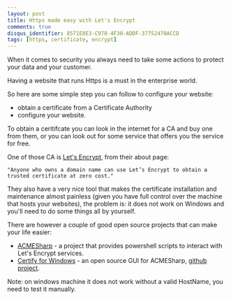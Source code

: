 ```yaml
---
layout: post
title: Https made easy with Let's Encrypt
comments: true
disqus_identifier: 8571E8E3-C978-4F30-ADDF-37752478ACCD
tags: [https, certificate, encrypt]
---
```


When it comes to security you always need to take some actions to protect your data and your customer.

Having a website that runs Https is a must in the enterprise world.

So here are some simple step you can follow to configure your website:

- obtain a certificate from a Certificate Authority
- configure your website.

To obtain a ceritifcate you can look in the internet for a CA and buy one from them, or you can look out for some service that offers you the service for free.

One of those CA is [Let's Encrypt](https://letsencrypt.org/), from their about page: 

    "Anyone who owns a domain name can use Let’s Encrypt to obtain a trusted certificate at zero cost."

They also have a very nice tool that makes the certificate installation and maintenance almost painless (given you have full control over the machine that hosts your websites), the problem is: it does not work on Windows and you'll need to do some things all by yourself.

There are however a couple of good open source projects that can make your life easier:

- [ACMESharp](https://github.com/ebekker/ACMESharp) - a project that provides powershell scripts to interact with Let's Encrypt services.
- [Certify for Windows](http://certify.webprofusion.com/) - an open source GUI for ACMESharp, [github project](https://github.com/webprofusion/Certify).

Note: on windows machine it does not work without a valid HostName, you need to test it manually.





